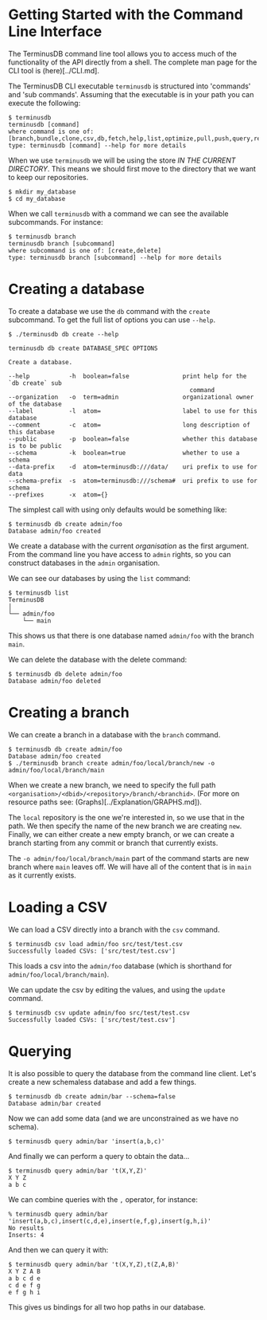 # Getting Started with the Command Line Interface

The TerminusDB command line tool allows you to access much of the
functionality of the API directly from a shell. The complete man page
for the CLI tool is (here)[../CLI.md].

The TerminusDB CLI executable `terminusdb` is structured into 'commands' and 'sub
commands'. Assuming that the executable is in your path you can
execute the following:

```shell
$ terminusdb
terminusdb [command]
where command is one of: [branch,bundle,clone,csv,db,fetch,help,list,optimize,pull,push,query,rebase,remote,rollup,serve,store,test,triples,unbundle]
type: terminusdb [command] --help for more details
```

When we use `terminusdb` we will be using the store *IN THE CURRENT
DIRECTORY*. This means we should first move to the directory that we
want to keep our repositories.

```shell
$ mkdir my_database
$ cd my_database
```
When we call `terminusdb` with a command we can see the available
subcommands. For instance:

```shell
$ terminusdb branch
terminusdb branch [subcommand]
where subcommand is one of: [create,delete]
type: terminusdb branch [subcommand] --help for more details
```

# Creating a database

To create a database we use the `db` command with the `create`
subcommand. To get the full list of options you can use `--help`.

```shell
$ ./terminusdb db create --help

terminusdb db create DATABASE_SPEC OPTIONS

Create a database.

--help           -h  boolean=false               print help for the `db create` sub
                                                   command
--organization   -o  term=admin                  organizational owner of the database
--label          -l  atom=                       label to use for this database
--comment        -c  atom=                       long description of this database
--public         -p  boolean=false               whether this database is to be public
--schema         -k  boolean=true                whether to use a schema
--data-prefix    -d  atom=terminusdb:///data/    uri prefix to use for data
--schema-prefix  -s  atom=terminusdb:///schema#  uri prefix to use for schema
--prefixes       -x  atom={}
```

The simplest call with using only defaults would be something like:

```shell
$ terminusdb db create admin/foo
Database admin/foo created
```

We create a database with the current *organisation* as the first
argument. From the command line you have access to `admin` rights, so
you can construct databases in the `admin` organisation.

We can see our databases by using the `list` command:

```shell
$ terminusdb list
TerminusDB
│
└── admin/foo
    └── main
```

This shows us that there is one database named `admin/foo` with the
branch `main`.

We can delete the database with the delete command:

```shell
$ terminusdb db delete admin/foo
Database admin/foo deleted
```

# Creating a branch

We can create a branch in a database with the `branch` command.

```shell
$ terminusdb db create admin/foo
Database admin/foo created
$ ./terminusdb branch create admin/foo/local/branch/new -o admin/foo/local/branch/main
```

When we create a new branch, we need to specify the full path
`<organisation>/<dbid>/<repository>/branch/<branchid>`. (For more on
resource paths see: (Graphs)[../Explanation/GRAPHS.md]).

The `local` repository is the one we're interested in, so we use that
in the path. We then specify the name of the new branch we are
creating `new`. Finally, we can either create a new empty branch, or
we can create a branch starting from any commit or branch that
currently exists.

The `-o admin/foo/local/branch/main` part of the command starts are
new branch where `main` leaves off. We will have all of the content
that is in `main` as it currently exists.

# Loading a CSV

We can load a CSV directly into a branch with the `csv` command.

```shell
$ terminusdb csv load admin/foo src/test/test.csv
Successfully loaded CSVs: ['src/test/test.csv']
```

This loads a csv into the `admin/foo` database (which is shorthand for
`admin/foo/local/branch/main`).

We can update the csv by editing the values, and using the `update`
command.

```shell
$ terminusdb csv update admin/foo src/test/test.csv
Successfully loaded CSVs: ['src/test/test.csv']
```

# Querying

It is also possible to query the database from the command line
client. Let's create a new schemaless database and add a few things.

```shell
$ terminusdb db create admin/bar --schema=false
Database admin/bar created
```
Now we can add some data (and we are unconstrained as we have no schema).

```shell
$ terminusdb query admin/bar 'insert(a,b,c)'
```

And finally we can perform a query to obtain the data...

```shell
$ terminusdb query admin/bar 't(X,Y,Z)'
X Y Z
a b c
```
We can combine queries with the `,` operator, for instance:

```shell
% terminusdb query admin/bar 'insert(a,b,c),insert(c,d,e),insert(e,f,g),insert(g,h,i)'
No results
Inserts: 4
```
And then we can query it with:

```shell
$ terminusdb query admin/bar 't(X,Y,Z),t(Z,A,B)'
X Y Z A B
a b c d e
c d e f g
e f g h i
```

This gives us bindings for all two hop paths in our database.

